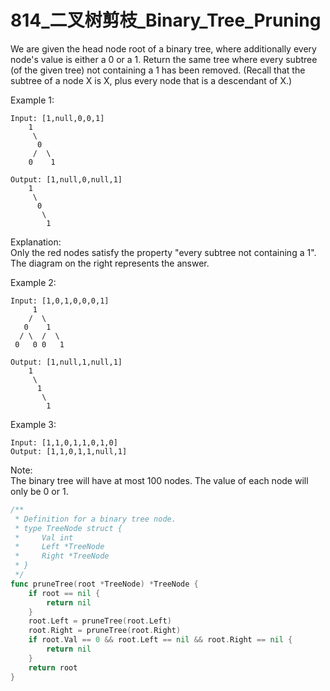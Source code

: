 # 814_二叉树剪枝_Binary_Tree_Pruning
We are given the head node root of a binary tree, where additionally every node's value is either a 0 or a 1. Return the same tree where every subtree (of the given tree) not containing a 1 has been removed. (Recall that the subtree of a node X is X, plus every node that is a descendant of X.)

Example 1:

    Input: [1,null,0,0,1]
        1
         \
          0
         /  \
        0    1
    
    Output: [1,null,0,null,1]
        1
         \
          0
           \
            1

Explanation:  
Only the red nodes satisfy the property "every subtree not containing a 1".
The diagram on the right represents the answer.

Example 2:

    Input: [1,0,1,0,0,0,1]
         1
        /  \
       0    1
      / \  /  \
     0   0 0   1 

    Output: [1,null,1,null,1]
        1
         \
          1
           \
            1

Example 3:

    Input: [1,1,0,1,1,0,1,0]
    Output: [1,1,0,1,1,null,1]

Note:  
The binary tree will have at most 100 nodes.
The value of each node will only be 0 or 1.


```go
/**
 * Definition for a binary tree node.
 * type TreeNode struct {
 *     Val int
 *     Left *TreeNode
 *     Right *TreeNode
 * }
 */
func pruneTree(root *TreeNode) *TreeNode {
    if root == nil {
        return nil
    }
    root.Left = pruneTree(root.Left)
    root.Right = pruneTree(root.Right)
    if root.Val == 0 && root.Left == nil && root.Right == nil {
        return nil
    }
    return root
}
```